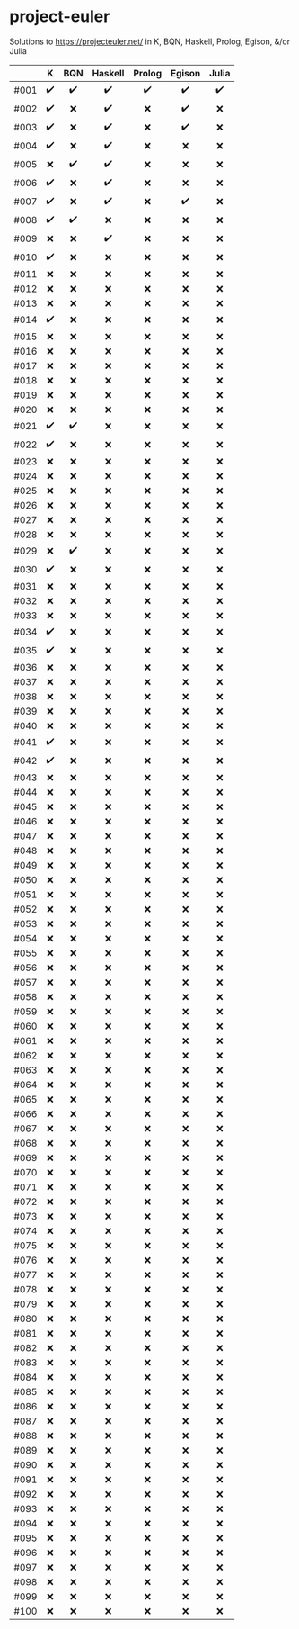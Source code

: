 # project-euler
Solutions to https://projecteuler.net/ in K, BQN, Haskell, Prolog, Egison, &amp;/or Julia

|      | K                  | BQN                | Haskell            | Prolog             | Egison             | Julia              |
| ---  | :---:              | :---:              | :---:              | :---:              | :---:              | :---:              |
| #001 | :heavy_check_mark: | :heavy_check_mark: | :heavy_check_mark: | :heavy_check_mark: | :heavy_check_mark: | :heavy_check_mark: |
| #002 | :heavy_check_mark: | :x:                | :heavy_check_mark: | :x:                | :heavy_check_mark: | :x:                |
| #003 | :heavy_check_mark: | :x:                | :heavy_check_mark: | :x:                | :heavy_check_mark: | :x:                |
| #004 | :heavy_check_mark: | :x:                | :heavy_check_mark: | :x:                | :x:                | :x:                |
| #005 | :x:                | :heavy_check_mark: | :heavy_check_mark: | :x:                | :x:                | :x:                |
| #006 | :heavy_check_mark: | :x:                | :heavy_check_mark: | :x:                | :x:                | :x:                |
| #007 | :heavy_check_mark: | :x:                | :heavy_check_mark: | :x:                | :heavy_check_mark: | :x:                |
| #008 | :heavy_check_mark: | :heavy_check_mark: | :x:                | :x:                | :x:                | :x:                |
| #009 | :x:                | :x:                | :heavy_check_mark: | :x:                | :x:                | :x:                |
| #010 | :heavy_check_mark: | :x:                | :x:                | :x:                | :x:                | :x:                |
| #011 | :x:                | :x:                | :x:                | :x:                | :x:                | :x:                |
| #012 | :x:                | :x:                | :x:                | :x:                | :x:                | :x:                |
| #013 | :x:                | :x:                | :x:                | :x:                | :x:                | :x:                |
| #014 | :heavy_check_mark: | :x:                | :x:                | :x:                | :x:                | :x:                |
| #015 | :x:                | :x:                | :x:                | :x:                | :x:                | :x:                |
| #016 | :x:                | :x:                | :x:                | :x:                | :x:                | :x:                |
| #017 | :x:                | :x:                | :x:                | :x:                | :x:                | :x:                |
| #018 | :x:                | :x:                | :x:                | :x:                | :x:                | :x:                |
| #019 | :x:                | :x:                | :x:                | :x:                | :x:                | :x:                |
| #020 | :x:                | :x:                | :x:                | :x:                | :x:                | :x:                |
| #021 | :heavy_check_mark: | :heavy_check_mark: | :x:                | :x:                | :x:                | :x:                |
| #022 | :heavy_check_mark: | :x:                | :x:                | :x:                | :x:                | :x:                |
| #023 | :x:                | :x:                | :x:                | :x:                | :x:                | :x:                |
| #024 | :x:                | :x:                | :x:                | :x:                | :x:                | :x:                |
| #025 | :x:                | :x:                | :x:                | :x:                | :x:                | :x:                |
| #026 | :x:                | :x:                | :x:                | :x:                | :x:                | :x:                |
| #027 | :x:                | :x:                | :x:                | :x:                | :x:                | :x:                |
| #028 | :x:                | :x:                | :x:                | :x:                | :x:                | :x:                |
| #029 | :x:                | :heavy_check_mark: | :x:                | :x:                | :x:                | :x:                |
| #030 | :heavy_check_mark: | :x:                | :x:                | :x:                | :x:                | :x:                |
| #031 | :x:                | :x:                | :x:                | :x:                | :x:                | :x:                |
| #032 | :x:                | :x:                | :x:                | :x:                | :x:                | :x:                |
| #033 | :x:                | :x:                | :x:                | :x:                | :x:                | :x:                |
| #034 | :heavy_check_mark: | :x:                | :x:                | :x:                | :x:                | :x:                |
| #035 | :heavy_check_mark: | :x:                | :x:                | :x:                | :x:                | :x:                |
| #036 | :x:                | :x:                | :x:                | :x:                | :x:                | :x:                |
| #037 | :x:                | :x:                | :x:                | :x:                | :x:                | :x:                |
| #038 | :x:                | :x:                | :x:                | :x:                | :x:                | :x:                |
| #039 | :x:                | :x:                | :x:                | :x:                | :x:                | :x:                |
| #040 | :x:                | :x:                | :x:                | :x:                | :x:                | :x:                |
| #041 | :heavy_check_mark: | :x:                | :x:                | :x:                | :x:                | :x:                |
| #042 | :heavy_check_mark: | :x:                | :x:                | :x:                | :x:                | :x:                |
| #043 | :x:                | :x:                | :x:                | :x:                | :x:                | :x:                |
| #044 | :x:                | :x:                | :x:                | :x:                | :x:                | :x:                |
| #045 | :x:                | :x:                | :x:                | :x:                | :x:                | :x:                |
| #046 | :x:                | :x:                | :x:                | :x:                | :x:                | :x:                |
| #047 | :x:                | :x:                | :x:                | :x:                | :x:                | :x:                |
| #048 | :x:                | :x:                | :x:                | :x:                | :x:                | :x:                |
| #049 | :x:                | :x:                | :x:                | :x:                | :x:                | :x:                |
| #050 | :x:                | :x:                | :x:                | :x:                | :x:                | :x:                |
| #051 | :x:                | :x:                | :x:                | :x:                | :x:                | :x:                |
| #052 | :x:                | :x:                | :x:                | :x:                | :x:                | :x:                |
| #053 | :x:                | :x:                | :x:                | :x:                | :x:                | :x:                |
| #054 | :x:                | :x:                | :x:                | :x:                | :x:                | :x:                |
| #055 | :x:                | :x:                | :x:                | :x:                | :x:                | :x:                |
| #056 | :x:                | :x:                | :x:                | :x:                | :x:                | :x:                |
| #057 | :x:                | :x:                | :x:                | :x:                | :x:                | :x:                |
| #058 | :x:                | :x:                | :x:                | :x:                | :x:                | :x:                |
| #059 | :x:                | :x:                | :x:                | :x:                | :x:                | :x:                |
| #060 | :x:                | :x:                | :x:                | :x:                | :x:                | :x:                |
| #061 | :x:                | :x:                | :x:                | :x:                | :x:                | :x:                |
| #062 | :x:                | :x:                | :x:                | :x:                | :x:                | :x:                |
| #063 | :x:                | :x:                | :x:                | :x:                | :x:                | :x:                |
| #064 | :x:                | :x:                | :x:                | :x:                | :x:                | :x:                |
| #065 | :x:                | :x:                | :x:                | :x:                | :x:                | :x:                |
| #066 | :x:                | :x:                | :x:                | :x:                | :x:                | :x:                |
| #067 | :x:                | :x:                | :x:                | :x:                | :x:                | :x:                |
| #068 | :x:                | :x:                | :x:                | :x:                | :x:                | :x:                |
| #069 | :x:                | :x:                | :x:                | :x:                | :x:                | :x:                |
| #070 | :x:                | :x:                | :x:                | :x:                | :x:                | :x:                |
| #071 | :x:                | :x:                | :x:                | :x:                | :x:                | :x:                |
| #072 | :x:                | :x:                | :x:                | :x:                | :x:                | :x:                |
| #073 | :x:                | :x:                | :x:                | :x:                | :x:                | :x:                |
| #074 | :x:                | :x:                | :x:                | :x:                | :x:                | :x:                |
| #075 | :x:                | :x:                | :x:                | :x:                | :x:                | :x:                |
| #076 | :x:                | :x:                | :x:                | :x:                | :x:                | :x:                |
| #077 | :x:                | :x:                | :x:                | :x:                | :x:                | :x:                |
| #078 | :x:                | :x:                | :x:                | :x:                | :x:                | :x:                |
| #079 | :x:                | :x:                | :x:                | :x:                | :x:                | :x:                |
| #080 | :x:                | :x:                | :x:                | :x:                | :x:                | :x:                |
| #081 | :x:                | :x:                | :x:                | :x:                | :x:                | :x:                |
| #082 | :x:                | :x:                | :x:                | :x:                | :x:                | :x:                |
| #083 | :x:                | :x:                | :x:                | :x:                | :x:                | :x:                |
| #084 | :x:                | :x:                | :x:                | :x:                | :x:                | :x:                |
| #085 | :x:                | :x:                | :x:                | :x:                | :x:                | :x:                |
| #086 | :x:                | :x:                | :x:                | :x:                | :x:                | :x:                |
| #087 | :x:                | :x:                | :x:                | :x:                | :x:                | :x:                |
| #088 | :x:                | :x:                | :x:                | :x:                | :x:                | :x:                |
| #089 | :x:                | :x:                | :x:                | :x:                | :x:                | :x:                |
| #090 | :x:                | :x:                | :x:                | :x:                | :x:                | :x:                |
| #091 | :x:                | :x:                | :x:                | :x:                | :x:                | :x:                |
| #092 | :x:                | :x:                | :x:                | :x:                | :x:                | :x:                |
| #093 | :x:                | :x:                | :x:                | :x:                | :x:                | :x:                |
| #094 | :x:                | :x:                | :x:                | :x:                | :x:                | :x:                |
| #095 | :x:                | :x:                | :x:                | :x:                | :x:                | :x:                |
| #096 | :x:                | :x:                | :x:                | :x:                | :x:                | :x:                |
| #097 | :x:                | :x:                | :x:                | :x:                | :x:                | :x:                |
| #098 | :x:                | :x:                | :x:                | :x:                | :x:                | :x:                |
| #099 | :x:                | :x:                | :x:                | :x:                | :x:                | :x:                |
| #100 | :x:                | :x:                | :x:                | :x:                | :x:                | :x:                |
